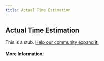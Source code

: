 ```yaml
---
title: Actual Time Estimation
---
```


## Actual Time Estimation

This is a stub. [Help our community expand it.](https://github.com/freeCodeCamp/guide-articles/tree/master/articles/Agile/Actual-Time-Estimation/index.md)

<!-- The article goes here, in GitHub-flavored Markdown. Feel free to add YouTube videos, images, and CodePen/JSBin embeds  -->

#### More Information:
<!-- Please add any articles you think might be helpful to read before writing the article -->


